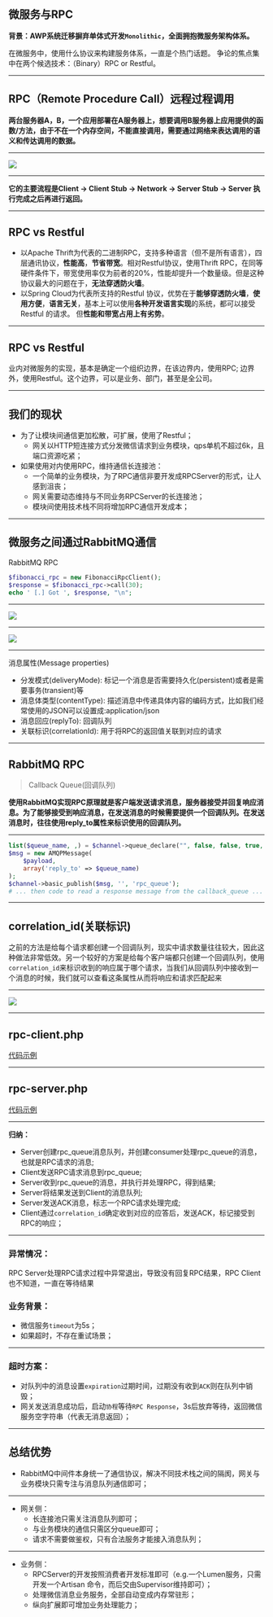 ## 微服务与RPC

**背景：AWP系统迁移摒弃单体式开发`Monolithic`，全面拥抱微服务架构体系。**

在微服务中，使用什么协议来构建服务体系，一直是个热门话题。 争论的焦点集中在两个候选技术：（Binary）RPC or Restful。

---

## RPC（Remote Procedure Call）远程过程调用

**两台服务器A，B，一个应用部署在A服务器上，想要调用B服务器上应用提供的函数/方法，由于不在一个内存空间，不能直接调用，需要通过网络来表达调用的语义和传达调用的数据。**

---

![](https://obrxbqjbi.qnssl.com/blog/image/rpc-architecture.jpg)

---

**它的主要流程是Client -> Client Stub -> Network -> Server Stub -> Server 执行完成之后再进行返回。**

---

## RPC vs Restful

- 以Apache Thrift为代表的二进制RPC，支持多种语言（但不是所有语言），四层通讯协议，**性能高**，**节省带宽**。相对Restful协议，使用Thrift RPC，在同等硬件条件下，带宽使用率仅为前者的20%，性能却提升一个数量级。但是这种协议最大的问题在于，**无法穿透防火墙**。
- 以Spring Cloud为代表所支持的Restful 协议，优势在于**能够穿透防火墙**，**使用方便**，**语言无关**，基本上可以使用**各种开发语言实现**的系统，都可以接受Restful 的请求。 但**性能和带宽占用上有劣势**。

---

## RPC vs Restful

业内对微服务的实现，基本是确定一个组织边界，在该边界内，使用RPC; 边界外，使用Restful。这个边界，可以是业务、部门，甚至是全公司。

---

## 我们的现状

- 为了让模块间通信更加松散，可扩展，使用了Restful；
    - 网关以HTTP短连接方式分发微信请求到业务模块，qps单机不超过6k，且端口资源吃紧；
- 如果使用对内使用RPC，维持通信长连接池：
    - 一个简单的业务模块，为了RPC通信非要开发成RPCServer的形式，让人感到沮丧；
    - 网关需要动态维持与不同业务RPCServer的长连接池；
    - 模块间使用技术栈不同将增加RPC通信开发成本；

---


## 微服务之间通过RabbitMQ通信

RabbitMQ RPC

```php
$fibonacci_rpc = new FibonacciRpcClient();
$response = $fibonacci_rpc->call(30);
echo ' [.] Got ', $response, "\n";
```
---

![](https://timgsa.baidu.com/timg?image&quality=80&size=b9999_10000&sec=1532368354101&di=97b49ee7a86bd10da68959bc0f61e992&imgtype=0&src=http%3A%2F%2Fimg.it610.com%2Fimage%2Finfo2%2Ffab754b4e27044e280efec17b7870eb3.jpg)

---

![](https://ss1.bdstatic.com/70cFvXSh_Q1YnxGkpoWK1HF6hhy/it/u=183207246,1405132495&fm=27&gp=0.jpg)

---

消息属性(Message properties)

- 分发模式(deliveryMode): 标记一个消息是否需要持久化(persistent)或者是需要事务(transient)等
- 消息体类型(contentType): 描述消息中传递具体内容的编码方式，比如我们经常使用的JSON可以设置成:application/json
- 消息回应(replyTo): 回调队列
- 关联标识(correlationId): 用于将RPC的返回值关联到对应的请求

---

## RabbitMQ RPC

> Callback Queue(回调队列)

**使用RabbitMQ实现RPC原理就是客户端发送请求消息，服务器接受并回复响应消息。为了能够接受到响应消息，在发送消息的时候需要提供一个回调队列。在发送消息时，往往使用reply_to属性来标识使用的回调队列。**

---

```php
list($queue_name, ,) = $channel->queue_declare("", false, false, true, false);
$msg = new AMQPMessage(
    $payload,
    array('reply_to' => $queue_name)
);
$channel->basic_publish($msg, '', 'rpc_queue');
# ... then code to read a response message from the callback_queue ...
```

---

## correlation_id(关联标识)

之前的方法是给每个请求都创建一个回调队列，现实中请求数量往往较大，因此这种做法非常低效。另一个较好的方案是给每个客户端都只创建一个回调队列，使用`correlation_id`来标识收到的响应属于哪个请求，当我们从回调队列中接收到一个消息的时候，我们就可以查看这条属性从而将响应和请求匹配起来

---

![](https://ss1.bdstatic.com/70cFvXSh_Q1YnxGkpoWK1HF6hhy/it/u=183207246,1405132495&fm=27&gp=0.jpg)

---

## rpc-client.php

[代码示例](https://github.com/jakubkulhan/bunny/blob/master/tutorial/6-rpc/rpc_client.php)

---

## rpc-server.php

[代码示例](https://github.com/jakubkulhan/bunny/blob/master/tutorial/6-rpc/rpc_server.php)

---

**归纳：**

- Server创建rpc_queue消息队列，并创建consumer处理rpc_queue的消息，也就是RPC请求的消息;
- Client发送RPC请求消息到rpc_queue;
- Server收到rpc_queue的消息，并执行并处理RPC，得到结果;
- Server将结果发送到Client的消息队列;
- Server发送ACK消息，标志一个RPC请求处理完成;
- Client通过`correlation_id`确定收到对应的应答后，发送ACK，标记接受到RPC的响应；

---

### 异常情况：
RPC Server处理RPC请求过程中异常退出，导致没有回复RPC结果，RPC Client也不知道，一直在等待结果

### 业务背景：
- 微信服务`timeout`为5s；
- 如果超时，不存在重试场景；

---

### 超时方案：

- 对队列中的消息设置`expiration`过期时间，过期没有收到`ACK`则在队列中销毁；
- 网关发送消息成功后，启动`协程`等待`RPC Response`，3s后放弃等待，返回微信服务空字符串（代表无消息返回）；

---

## 总结优势

- RabbitMQ中间件本身统一了通信协议，解决不同技术栈之间的隔阂，网关与业务模块只需专注与消息队列通信即可；

---
- 网关侧：
    - 长连接池只需关注消息队列即可；
    - 与业务模块的通信只需区分queue即可；
    - 请求不需要做鉴权，只有合法服务才能接入消息队列；

---

- 业务侧：
    - RPCServer的开发按照消费者开发标准即可（e.g.一个Lumen服务，只需开发一个Artisan 命令，而后交由Supervisor维持即可）；
    - 处理微信消息业务服务，全部自动变成内存常驻形；
    - 纵向扩展即可增加业务处理能力；
